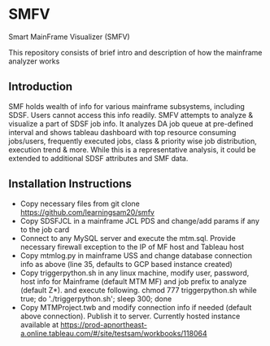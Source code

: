# SMFV
Smart MainFrame Visualizer (SMFV)

This repository consists of brief intro and description of how the mainframe analyzer works

## Introduction

SMF holds wealth of info for various mainframe subsystems, including SDSF. Users cannot access this info readily. SMFV attempts to analyze & visualize a part of SDSF job info. It analyzes DA job queue at pre-defined interval and shows tableau dashboard with top resource consuming jobs/users, frequently executed jobs, class & priority wise job distribution, execution trend & more. While this is a representative analysis, it could be extended to additional SDSF attributes and SMF data.


## Installation Instructions

- Copy necessary files from git clone https://github.com/learningsam20/smfv
- Copy SDSFJCL in a mainframe JCL PDS and change/add params if any to the job card
- Connect to any MySQL server and execute the mtm.sql. Provide necessary firewall exception to the IP of MF host and Tableau host
- Copy mtmlog.py in mainframe USS and change database connection info as above (line 35, defaults to GCP based instance created)
- Copy triggerpython.sh in any linux machine, modify user, password, host info for Mainframe (default MTM MF) and job prefix to analyze (default Z*). and execute following.
chmod 777 triggerpython.sh
while true; do './triggerpython.sh'; sleep 300; done
- Copy MTMProject.twb and modify connection info if needed (default above connection). Publish it to server. Currently hosted instance available at https://prod-apnortheast-a.online.tableau.com/#/site/testsam/workbooks/118064
